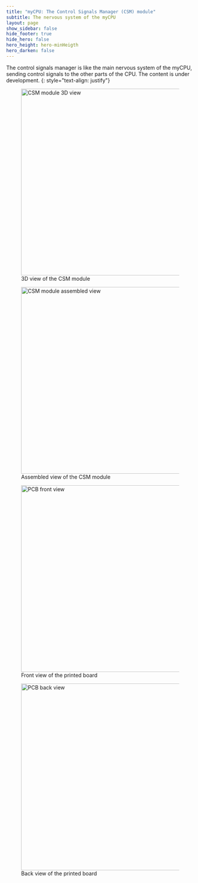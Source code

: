 ```yaml
---
title: "myCPU: The Control Signals Manager (CSM) module"
subtitle: The nervous system of the myCPU
layout: page
show_sidebar: false
hide_footer: true
hide_hero: false
hero_height: hero-minHeigth
hero_darken: false
---
```

The control signals manager is like the main nervous system of the myCPU, sending control signals to the other parts of the CPU. The content is under development.
{: style="text-align: justify"}

<figure class="center">
    <img src="{{ site.baseurl }}/img/mycpu/modules/csm/control_signal_3d_view.png" alt="CSM module 3D view" title="3D view of the CSM module" width="500px">
    <figcaption>3D view of the CSM module</figcaption>
</figure>
<figure class="center">
    <img src="{{ site.baseurl }}/img/mycpu/modules/csm/control_signal_assembled.png" alt="CSM module assembled view" title="Assembled view of the CSM module" width="500px">
    <figcaption>Assembled view of the CSM module</figcaption>
</figure>
<figure class="center">
    <img src="{{ site.baseurl }}/img/mycpu/modules/csm/control_signal_clear_front.png" alt="PCB front view" title="Front view of the printed board" width="500px">
    <figcaption>Front view of the printed board</figcaption>
</figure>
<figure class="center">
    <img src="{{ site.baseurl }}/img/mycpu/modules/csm/control_signal_clear_back.png" alt="PCB back view" title="Back view of the printed board" width="500px">
    <figcaption>Back view of the printed board</figcaption>
</figure>

